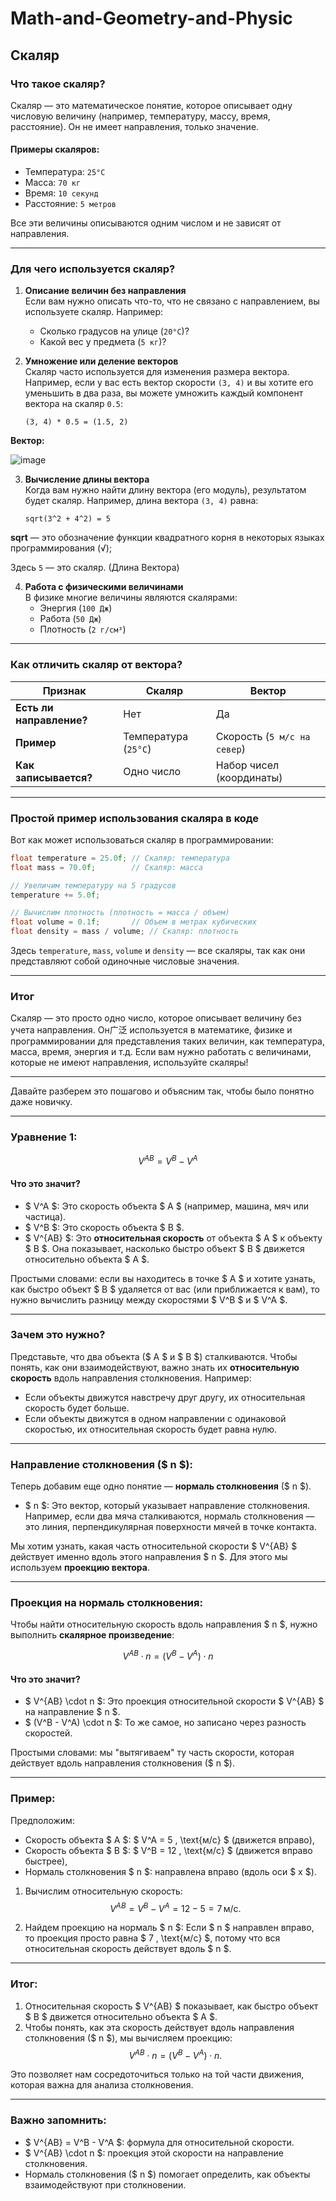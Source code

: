 # Math-and-Geometry-and-Physic


## Скаляр
### **Что такое скаляр?**
Скаляр — это математическое понятие, которое описывает одну числовую величину (например, температуру, массу, время, расстояние). Он не имеет направления, только значение.

#### Примеры скаляров:
- Температура: `25°C`
- Масса: `70 кг`
- Время: `10 секунд`
- Расстояние: `5 метров`

Все эти величины описываются одним числом и не зависят от направления.

---

### **Для чего используется скаляр?**

1. **Описание величин без направления**  
   Если вам нужно описать что-то, что не связано с направлением, вы используете скаляр. Например:
   - Сколько градусов на улице (`20°C`)?
   - Какой вес у предмета (`5 кг`)?

2. **Умножение или деление векторов**  
   Скаляр часто используется для изменения размера вектора. Например, если у вас есть вектор скорости `(3, 4)` и вы хотите его уменьшить в два раза, вы можете умножить каждый компонент вектора на скаляр `0.5`:
   ```
   (3, 4) * 0.5 = (1.5, 2)
   ```

**Вектор:**

![image](https://github.com/user-attachments/assets/eabaf6cd-b398-4588-bac0-8c6c48c6a623)


3. **Вычисление длины вектора**  
   Когда вам нужно найти длину вектора (его модуль), результатом будет скаляр. Например, длина вектора `(3, 4)` равна:
   ```
   sqrt(3^2 + 4^2) = 5
   ```
   
  **sqrt** — это обозначение функции квадратного корня в некоторых языках программирования (√);
  
   Здесь `5` — это скаляр. (Длина Вектора)

4. **Работа с физическими величинами**  
   В физике многие величины являются скалярами:
   - Энергия (`100 Дж`)
   - Работа (`50 Дж`)
   - Плотность (`2 г/см³`)

---

### **Как отличить скаляр от вектора?**

| **Признак**         | **Скаляр**                  | **Вектор**                     |
|---------------------|-----------------------------|--------------------------------|
| **Есть ли направление?** | Нет                        | Да                             |
| **Пример**          | Температура (`25°C`)       | Скорость (`5 м/с на север`)   |
| **Как записывается?**| Одно число                 | Набор чисел (координаты)       |

---

### **Простой пример использования скаляра в коде**

Вот как может использоваться скаляр в программировании:

```cpp
float temperature = 25.0f; // Скаляр: температура
float mass = 70.0f;        // Скаляр: масса

// Увеличим температуру на 5 градусов
temperature += 5.0f;

// Вычислим плотность (плотность = масса / объем)
float volume = 0.1f;       // Объем в метрах кубических
float density = mass / volume; // Скаляр: плотность
```

Здесь `temperature`, `mass`, `volume` и `density` — все скаляры, так как они представляют собой одиночные числовые значения.

---

### **Итог**

Скаляр — это просто одно число, которое описывает величину без учета направления. Он广泛 используется в математике, физике и программировании для представления таких величин, как температура, масса, время, энергия и т.д. Если вам нужно работать с величинами, которые не имеют направления, используйте скаляры!

---

Давайте разберем это пошагово и объясним так, чтобы было понятно даже новичку.

---

### Уравнение 1:
$$
V^{AB} = V^B - V^A
$$

#### Что это значит?
- $ V^A $: Это скорость объекта $ A $ (например, машина, мяч или частица).
- $ V^B $: Это скорость объекта $ B $.
- $ V^{AB} $: Это **относительная скорость** от объекта $ A $ к объекту $ B $. Она показывает, насколько быстро объект $ B $ движется относительно объекта $ A $.

Простыми словами: если вы находитесь в точке $ A $ и хотите узнать, как быстро объект $ B $ удаляется от вас (или приближается к вам), то нужно вычислить разницу между скоростями $ V^B $ и $ V^A $.

---

### Зачем это нужно?
Представьте, что два объекта ($ A $ и $ B $) сталкиваются. Чтобы понять, как они взаимодействуют, важно знать их **относительную скорость** вдоль направления столкновения. Например:
- Если объекты движутся навстречу друг другу, их относительная скорость будет больше.
- Если объекты движутся в одном направлении с одинаковой скоростью, их относительная скорость будет равна нулю.

---

### Направление столкновения ($ n $):
Теперь добавим еще одно понятие — **нормаль столкновения** ($ n $).

- $ n $: Это вектор, который указывает направление столкновения. Например, если два мяча сталкиваются, нормаль столкновения — это линия, перпендикулярная поверхности мячей в точке контакта.

Мы хотим узнать, какая часть относительной скорости $ V^{AB} $ действует именно вдоль этого направления $ n $. Для этого мы используем **проекцию вектора**.

---

### Проекция на нормаль столкновения:
Чтобы найти относительную скорость вдоль направления $ n $, нужно выполнить **скалярное произведение**:

$$
V^{AB} \cdot n = (V^B - V^A) \cdot n
$$

#### Что это значит?
- $ V^{AB} \cdot n $: Это проекция относительной скорости $ V^{AB} $ на направление $ n $.
- $ (V^B - V^A) \cdot n $: То же самое, но записано через разность скоростей.

Простыми словами: мы "вытягиваем" ту часть скорости, которая действует вдоль направления столкновения ($ n $).

---

### Пример:
Предположим:
- Скорость объекта $ A $: $ V^A = 5 \, \text{м/с} $ (движется вправо),
- Скорость объекта $ B $: $ V^B = 12 \, \text{м/с} $ (движется вправо быстрее),
- Нормаль столкновения $ n $: направлена вправо (вдоль оси $ x $).

1. Вычислим относительную скорость:
   $$
   V^{AB} = V^B - V^A = 12 - 5 = 7 \, \text{м/с}.
   $$

2. Найдем проекцию на нормаль $ n $:
   Если $ n $ направлен вправо, то проекция просто равна $ 7 \, \text{м/с} $, потому что вся относительная скорость действует вдоль $ n $.

---

### Итог:
1. Относительная скорость $ V^{AB} $ показывает, как быстро объект $ B $ движется относительно объекта $ A $.
2. Чтобы понять, как эта скорость действует вдоль направления столкновения ($ n $), мы вычисляем проекцию:
   $$
   V^{AB} \cdot n = (V^B - V^A) \cdot n.
   $$

Это позволяет нам сосредоточиться только на той части движения, которая важна для анализа столкновения.

---

### Важно запомнить:
- $ V^{AB} = V^B - V^A $: формула для относительной скорости.
- $ V^{AB} \cdot n $: проекция этой скорости на направление столкновения.
- Нормаль столкновения ($ n $) помогает определить, как объекты взаимодействуют при столкновении.
